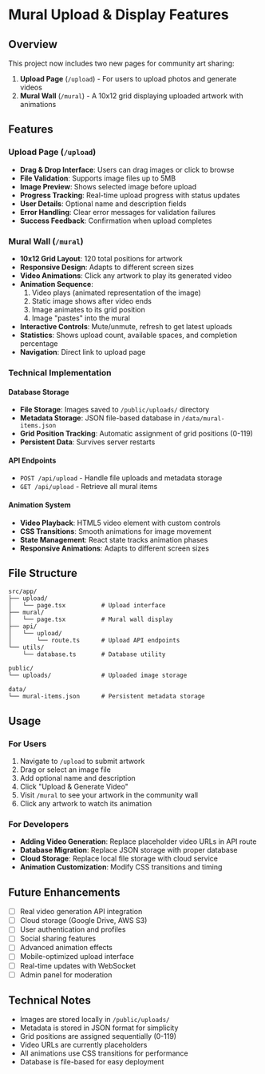 # Mural Upload & Display Features

## Overview
This project now includes two new pages for community art sharing:

1. **Upload Page** (`/upload`) - For users to upload photos and generate videos
2. **Mural Wall** (`/mural`) - A 10x12 grid displaying uploaded artwork with animations

## Features

### Upload Page (`/upload`)
- **Drag & Drop Interface**: Users can drag images or click to browse
- **File Validation**: Supports image files up to 5MB
- **Image Preview**: Shows selected image before upload
- **Progress Tracking**: Real-time upload progress with status updates
- **User Details**: Optional name and description fields
- **Error Handling**: Clear error messages for validation failures
- **Success Feedback**: Confirmation when upload completes

### Mural Wall (`/mural`)
- **10x12 Grid Layout**: 120 total positions for artwork
- **Responsive Design**: Adapts to different screen sizes
- **Video Animations**: Click any artwork to play its generated video
- **Animation Sequence**:
  1. Video plays (animated representation of the image)
  2. Static image shows after video ends
  3. Image animates to its grid position
  4. Image "pastes" into the mural
- **Interactive Controls**: Mute/unmute, refresh to get latest uploads
- **Statistics**: Shows upload count, available spaces, and completion percentage
- **Navigation**: Direct link to upload page

### Technical Implementation

#### Database Storage
- **File Storage**: Images saved to `/public/uploads/` directory
- **Metadata Storage**: JSON file-based database in `/data/mural-items.json`
- **Grid Position Tracking**: Automatic assignment of grid positions (0-119)
- **Persistent Data**: Survives server restarts

#### API Endpoints
- `POST /api/upload` - Handle file uploads and metadata storage
- `GET /api/upload` - Retrieve all mural items

#### Animation System
- **Video Playback**: HTML5 video element with custom controls
- **CSS Transitions**: Smooth animations for image movement
- **State Management**: React state tracks animation phases
- **Responsive Animations**: Adapts to different screen sizes

## File Structure
```
src/app/
├── upload/
│   └── page.tsx          # Upload interface
├── mural/
│   └── page.tsx          # Mural wall display
├── api/
│   └── upload/
│       └── route.ts      # Upload API endpoints
└── utils/
    └── database.ts       # Database utility

public/
└── uploads/              # Uploaded image storage

data/
└── mural-items.json      # Persistent metadata storage
```

## Usage

### For Users
1. Navigate to `/upload` to submit artwork
2. Drag or select an image file
3. Add optional name and description
4. Click "Upload & Generate Video"
5. Visit `/mural` to see your artwork in the community wall
6. Click any artwork to watch its animation

### For Developers
- **Adding Video Generation**: Replace placeholder video URLs in API route
- **Database Migration**: Replace JSON storage with proper database
- **Cloud Storage**: Replace local file storage with cloud service
- **Animation Customization**: Modify CSS transitions and timing

## Future Enhancements
- [ ] Real video generation API integration
- [ ] Cloud storage (Google Drive, AWS S3)
- [ ] User authentication and profiles
- [ ] Social sharing features
- [ ] Advanced animation effects
- [ ] Mobile-optimized upload interface
- [ ] Real-time updates with WebSocket
- [ ] Admin panel for moderation

## Technical Notes
- Images are stored locally in `/public/uploads/`
- Metadata is stored in JSON format for simplicity
- Grid positions are assigned sequentially (0-119)
- Video URLs are currently placeholders
- All animations use CSS transitions for performance
- Database is file-based for easy deployment 